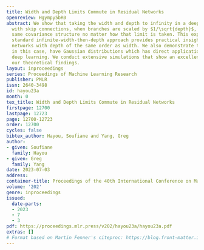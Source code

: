 ```yaml
---
title: Width and Depth Limits Commute in Residual Networks
openreview: Hgympy5bR0
abstract: We show that taking the width and depth to infinity in a deep neural network
  with skip connections, when branches are scaled by $1/\sqrt{depth}$, result in the
  same covariance structure no matter how that limit is taken. This explains why the
  standard infinite-width-then-depth approach provides practical insights even for
  networks with depth of the same order as width. We also demonstrate that the pre-activations,
  in this case, have Gaussian distributions which has direct applications in Bayesian
  deep learning. We conduct extensive simulations that show an excellent match with
  our theoretical findings.
layout: inproceedings
series: Proceedings of Machine Learning Research
publisher: PMLR
issn: 2640-3498
id: hayou23a
month: 0
tex_title: Width and Depth Limits Commute in Residual Networks
firstpage: 12700
lastpage: 12723
page: 12700-12723
order: 12700
cycles: false
bibtex_author: Hayou, Soufiane and Yang, Greg
author:
- given: Soufiane
  family: Hayou
- given: Greg
  family: Yang
date: 2023-07-03
address: 
container-title: Proceedings of the 40th International Conference on Machine Learning
volume: '202'
genre: inproceedings
issued:
  date-parts:
  - 2023
  - 7
  - 3
pdf: https://proceedings.mlr.press/v202/hayou23a/hayou23a.pdf
extras: []
# Format based on Martin Fenner's citeproc: https://blog.front-matter.io/posts/citeproc-yaml-for-bibliographies/
---
```

